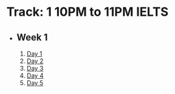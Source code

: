 # Track: 1 10PM to 11PM IELTS

- ## Week 1

   1. [Day 1](https://www.facebook.com/iCodeguru/videos/1706580363423367)
   2. [Day 2](https://www.facebook.com/iCodeguru/videos/7427515370710181)
   3. [Day 3](https://www.facebook.com/iCodeguru/videos/253629854507293)
   4. [Day 4]()
   5. [Day 5]()

<!-- - ## Week

   1. [Day 1]()
   2. [Day 2]()
   3. [Day 3](https://www.facebook.com/iCodeguru/videos/430958446454171)
   4. [Day 4]()
   5. [Day 5]() -->

<!-- - ## Week

   1. [Day 1]()
   2. [Day 2]()
   3. [Day 3]()
   4. [Day 4]()
   5. [Day 5]() -->